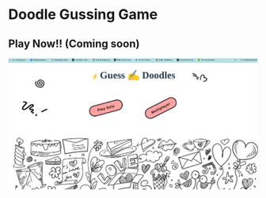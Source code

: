 # Doodle Gussing Game

## Play Now!! (Coming soon)
![Desktop Calculator Screenshot](./public/img/sc.png)